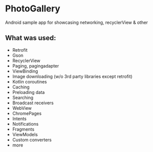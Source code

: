 # PhotoGallery
Android sample app for showcasing networking, recyclerView &amp; other

## What was used: 
* Retrofit 
* Gson
* RecyclerView
* Paging, pagingadapter
* ViewBinding
* Image downloading (w/o 3rd party libraries except retrofit)
* Kotlin coroutines
* Caching
* Preloading data
* Searching
* Broadcast receivers
* WebView
* ChromePages
* Intents
* Notifications
* Fragments
* ViewModels
* Custom converters
* more
